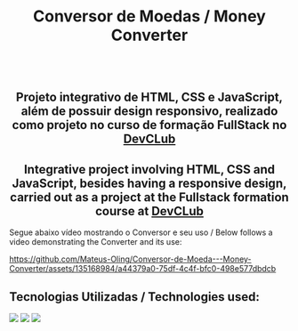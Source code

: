 <h1 align="center">Conversor de Moedas / Money Converter</h1>
<br>
<br>
<h2 align="center">Projeto integrativo de HTML, CSS e JavaScript, além de possuir design responsivo, realizado como projeto no curso de formação FullStack no <a href="https://rodolfomori.com.br/devclub/">DevCLub</a> </h2>
<h2 align="center">Integrative project involving HTML, CSS and JavaScript, besides having a responsive design, carried out as a project at the Fullstack formation course at <a href="https://rodolfomori.com.br/devclub/">DevCLub</a> </h2>

<p>Segue abaixo vídeo mostrando o Conversor e seu uso / Below follows a video demonstrating the Converter and its use:</p>
<src="/assets/video" >

https://github.com/Mateus-Oling/Conversor-de-Moeda---Money-Converter/assets/135168984/a44379a0-75df-4c4f-bfc0-498e577dbdcb





<h2>Tecnologias Utilizadas / Technologies used:</h2>
<img src="https://img.shields.io/badge/HTML5-E34F26?style=for-the-badge&logo=html5&logoColor=white">
<img src="https://img.shields.io/badge/CSS3-1572B6?style=for-the-badge&logo=css3&logoColor=white">
<img src="https://img.shields.io/badge/JavaScript-F7DF1E?style=for-the-badge&logo=javascript&logoColor=black">
